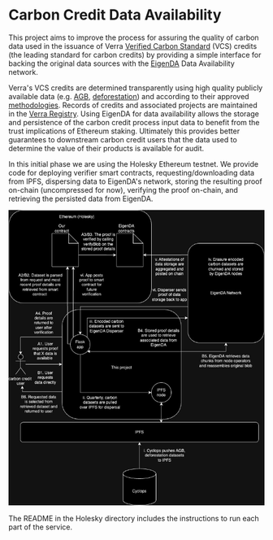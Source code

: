 <!-- # EigenDA Exploration -->
# Carbon Credit Data Availability
This project aims to improve the process for assuring the quality of carbon data used in the issuance of Verra [Verified Carbon Standard](https://verra.org/programs/verified-carbon-standard/) (VCS) credits (the leading standard for carbon credits) by providing a simple interface for backing the original data sources with the [EigenDA](https://docs.eigenlayer.xyz/eigenda/overview) Data Availability network. 

Verra's VCS credits are determined transparently using high quality publicly available data (e.g. [AGB](), [deforestation]()) and according to their approved [methodologies](https://verra.org/methodologies-main/#vcs-program-methodologies). Records of credits and associated projects are maintained in the [Verra Registry](https://registry.verra.org/app/search/VCS). Using EigenDA for data availability allows the storage and persistence of the carbon credit process input data to benefit from the trust implications of Ethereum staking. Ultimately this provides better guarantees to downstream carbon credit users that the data used to determine the value of their products is available for audit.

In this initial phase we are using the Holesky Ethereum testnet. We provide code for deploying verifier smart contracts,
requesting/downloading data from IPFS, dispersing data to EigenDA's network, storing the resulting proof on-chain (uncompressed for now), verifying the proof on-chain, and retrieving the persisted data from EigenDA.

![diagram](holesky/public/eigenda-explore-update.jpg)

The README in the Holesky directory includes the instructions to run each part of the service.